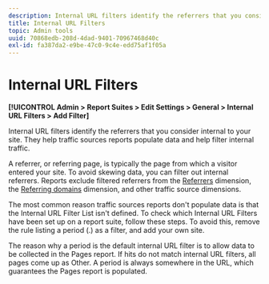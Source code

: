 ```yaml
---
description: Internal URL filters identify the referrers that you consider internal to your site. They help traffic sources reports populate data and help filter internal traffic.
title: Internal URL Filters
topic: Admin tools
uuid: 70868edb-208d-4dad-9401-70967468d40c
exl-id: fa387da2-e9be-47c0-9c4e-edd75af1f05a
---
```

# Internal URL Filters

**[!UICONTROL Admin > Report Suites > Edit Settings > General > Internal URL Filters > Add Filter]**

Internal URL filters identify the referrers that you consider internal to your site. They help traffic sources reports populate data and help filter internal traffic.

A referrer, or referring page, is typically the page from which a visitor entered your site. To avoid skewing data, you can filter out internal referrers. Reports exclude filtered referrers from the [Referrers](/help/components/dimensions/referrer.md) dimension, the [Referring domains](/help/components/dimensions/referring-domain.md) dimension, and other traffic source dimensions.

The most common reason traffic sources reports don't populate data is that the Internal URL Filter List isn't defined. To check which Internal URL Filters have been set up on a report suite, follow these steps. To avoid this, remove the rule listing a period (.) as a filter, and add your own site.

The reason why a period is the default internal URL filter is to allow data to be collected in the Pages report. If hits do not match internal URL filters, all pages come up as Other. A period is always somewhere in the URL, which guarantees the Pages report is populated.
